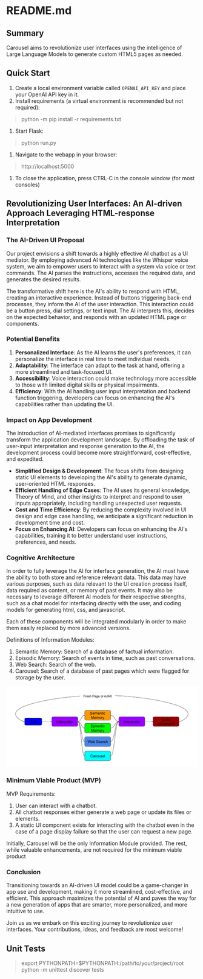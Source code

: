 # README.md

## Summary

Carousel aims to revolutionize user interfaces using the intelligence of Large Language Models to generate custom HTML5 pages as needed.

## Quick Start

1. Create a local environment variable called `OPENAI_API_KEY` and place your OpenAI API key in it.
1. Install requirements (a virtual environment is recommended but not required):

> python -m pip install -r requirements.txt

1. Start Flask:

> python run.py

1. Navigate to the webapp in your browser:

> http://localhost:5000

1. To close the application, press CTRL-C in the console window (for most consoles)

## Revolutionizing User Interfaces: An AI-driven Approach Leveraging HTML-response Interpretation

### The AI-Driven UI Proposal

Our project envisions a shift towards a highly effective AI chatbot as a UI mediator. By employing advanced AI technologies like the Whisper voice system, we aim to empower users to interact with a system via voice or text commands. The AI parses the instructions, accesses the required data, and generates the desired results.

The transformative shift here is the AI's ability to respond with HTML, creating an interactive experience. Instead of buttons triggering back-end processes, they inform the AI of the user interaction. This interaction could be a button press, dial settings, or text input. The AI interprets this, decides on the expected behavior, and responds with an updated HTML page or components.

### Potential Benefits

1. **Personalized Interface**: As the AI learns the user's preferences, it can personalize the interface in real time to meet individual needs.
2. **Adaptability**: The interface can adapt to the task at hand, offering a more streamlined and task-focused UI.
3. **Accessibility**: Voice interaction could make technology more accessible to those with limited digital skills or physical impairments.
4. **Efficiency**: With the AI handling user input interpretation and backend function triggering, developers can focus on enhancing the AI's capabilities rather than updating the UI.

### Impact on App Development 

The introduction of AI-mediated interfaces promises to significantly transform the application development landscape. By offloading the task of user-input interpretation and response generation to the AI, the development process could become more straightforward, cost-effective, and expedited.

- **Simplified Design & Development**: The focus shifts from designing static UI elements to developing the AI's ability to generate dynamic, user-oriented HTML responses.
- **Efficient Handling of Edge Cases**: The AI uses its general knowledge, Theory of Mind, and other insights to interpret and respond to user inputs appropriately, including handling unexpected user requests.
- **Cost and Time Efficiency**: By reducing the complexity involved in UI design and edge case handling, we anticipate a significant reduction in development time and cost.
- **Focus on Enhancing AI**: Developers can focus on enhancing the AI's capabilities, training it to better understand user instructions, preferences, and needs.

### Cognitive Architecture

In order to fully leverage the AI for interface generation, the AI must have the ability to both store and reference relevant data. This data may have various purposes, such as data relevant to the UI creation process itself, data required as content, or memory of past events. It may also be necessary to leverage different AI models for their respective strengths, such as a chat model for interfacing directly with the user, and coding models for generating html, css, and javascript.

Each of these components will be integrated modularly in order to make them easily replaced by more advanced versions.

Definitions of Information Modules:

1. Semantic Memory: Search of a database of factual information.
2. Episodic Memory: Search of events in time, such as past conversations.
3. Web Search: Search of the web.
4. Carousel: Search of a database of past pages which were flagged for storage by the user.

![Carousel Cognitive Architecture](./assets/Carousel%20Cognitive%20Architecture%20Diagram.svg)

### Minimum Viable Product (MVP)

MVP Requirements:

1. User can interact with a chatbot.
2. All chatbot responses either generate a web page or update its files or elements.
3. A static UI component exists for interacting with the chatbot even in the case of a page display failure so that the user can request a new page.

Initially, Carousel will be the only Information Module provided. The rest, while valuable enhancements, are not required for the minimum viable product

### Conclusion

Transitioning towards an AI-driven UI model could be a game-changer in app use and development, making it more streamlined, cost-effective, and efficient. This approach maximizes the potential of AI and paves the way for a new generation of apps that are smarter, more personalized, and more intuitive to use.

Join us as we embark on this exciting journey to revolutionize user interfaces. Your contributions, ideas, and feedback are most welcome!

## Unit Tests

> export PYTHONPATH=$PYTHONPATH:/path/to/your/project/root
> python -m unittest discover tests